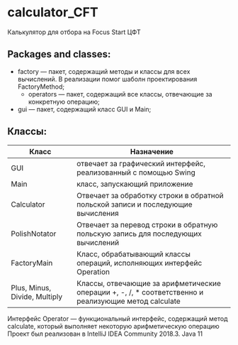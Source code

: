 # calculator_CFT
Калькулятор для отбора на Focus Start ЦФТ
## Packages and classes:
  - factory — пакет, содержащий методы и классы для всех вычислений. В реализации помог шаболн проектирования FactoryMethod;
    - operators — пакет, содержащий все классы, отвечающие за конкретную операцию;
  - gui — пакет, содержащий класс GUI и Main;
## Классы:
| Класс | Назначение |
| ------ | ------ |
| GUI | отвечает за графический интерфейс, реализованный с помощью Swing |
| Main | класс, запускающий приложение |
| Calculator | Отвечает за обработку строки в обратной польской записи и последующие вычисления |
| PolishNotator | Отвечает за перевод строки в обратную польскую запись для последующих вычислений |
| FactoryMain | Класс, обрабатывающий классы операций, исполняющих интерфейс Operation |
| Plus, Minus, Divide, Multiply | Классы, отвечающие за арифметические операции +, -, /, * соответственно и реализующие метод calculate|

Интерфейс Operator — функциональный интерфейс, содержащий метод calculate, который выполняет некоторую арифметическую операцию
Проект был реализован в IntelliJ IDEA Community 2018.3. Java 11
